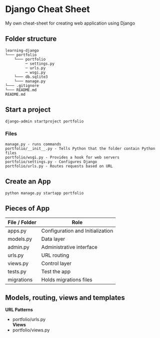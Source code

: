 # Django Cheat Sheet  
My own cheat-sheet for creating web application using Django

## Folder structure
```
learning-django
└─── portfolio
    └─── portfolio
         ─ settings.py
         ─ urls.py
         ─ wsgi.py
    └─── db.sqlite3
    └─── manage.py
└─── .gitignore
└─── README.md
README.md
```

## Start a project
```
django-admin startproject portfolio
```
### Files
```
manage.py - runs commands
portfolio/__init__.py - Tells Python that the folder contain Python files
portfolio/wsgi.py - Provides a hook for web servers
portfolio/settings.py - Configures Django
portfolio/urls.py - Routes requests based on URL
```

## Create an App
```
python manage.py startapp portfolio
```

## Pieces of App
| File / Folder | Role
| ------------- |----------------------------------|
| apps.py       | Configuration and Initialization |
| models.py     | Data layer                       |
| admin.py       | Administrative interface |
| urls.py | URL routing |
| views.py | Control layer |
| tests.py | Test the app |
| migrations | Holds migrations files |

## Models, routing, views and templates
__URL Patterns__
- portfolio/urls.py  
__Views__
- portfolio/views.py
